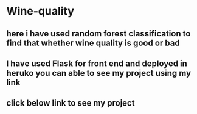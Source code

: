 # Wine-quality

## here i have used random forest classification to find that whether wine quality is good or bad 
## I have used Flask for front end and deployed in heruko you can able to see my project using my link
## click below link to see my project
